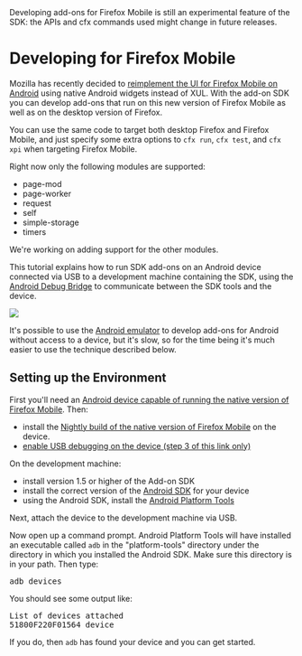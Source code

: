 <div class="warning">Developing add-ons for Firefox Mobile is still
an experimental feature of the SDK: the APIs and cfx commands used
might change in future releases.</div>

# Developing for Firefox Mobile #

Mozilla has recently decided to
[reimplement the UI for Firefox Mobile on Android](http://starkravingfinkle.org/blog/2011/11/firefox-for-android-native-android-ui/)
 using native Android widgets instead of XUL. With the add-on SDK you
can develop add-ons that run on this new version of Firefox Mobile as
well as on the desktop version of Firefox.

You can use the same code to target both desktop Firefox and Firefox
Mobile, and just specify some extra options to `cfx run`, `cfx test`,
and `cfx xpi` when targeting Firefox Mobile.

Right now only the following modules are supported:

* page-mod
* page-worker
* request
* self
* simple-storage
* timers

We're working on adding support for the other modules.

This tutorial explains how to run SDK add-ons on an Android
device connected via USB to a development machine containing the SDK, using the
[Android Debug Bridge](http://developer.android.com/guide/developing/tools/adb.html)
to communicate between the SDK tools and the device.

<img class="image-center" src="static-files/media/mobile-setup-adb.png"/>

It's possible to use the
[Android emulator](http://developer.android.com/guide/developing/tools/emulator.html)
to develop add-ons for Android without access to a device, but it's slow,
so for the time being it's much easier to use the technique described
below.

## Setting up the Environment ##

First you'll need an
[Android device capable of running the native version of
Firefox Mobile](https://wiki.mozilla.org/Mobile/Platforms/Android#System_Requirements).
Then:

* install the
[Nightly build of the native version of Firefox Mobile](https://wiki.mozilla.org/Mobile/Platforms/Android#Download_Nightly)
on the device.
* [enable USB debugging on the device (step 3 of this link only)](http://developer.android.com/guide/developing/device.html#setting-up)

On the development machine:

* install version 1.5 or higher of the Add-on SDK
* install the correct version of the
[Android SDK](http://developer.android.com/sdk/index.html)
for your device
* using the Android SDK, install the
[Android Platform Tools](http://developer.android.com/sdk/installing.html#components)

Next, attach the device to the development machine via USB.

Now open up a command prompt. Android Platform Tools will have
installed an executable called `adb` in the "platform-tools"
directory under the directory in which you installed the Android
SDK. Make sure this directory is in your path. Then type:

<pre>
adb devices
</pre>

You should see some output like:

<pre>
List of devices attached 
51800F220F01564 device
</pre>

If you do, then `adb` has found your device and you can get started.
